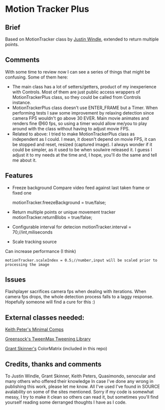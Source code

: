 ﻿# Motion Tracker Plus

## Brief
Based on MotionTracker class by [Justin Windle](http://blog.soulwire.co.uk), extended to return multiple points.
## Comments
With some time to review now I can see a series of things that might be confusing. Some of them here:
  * The main class has a lot of setters/getters, product of my inexperience with Controls. Most of them are just public
access wrappers of MotionTrackerPlus class, so they could be called from Controls instance.
  * MotionTrackerPlus class doesn't use ENTER_FRAME but a Timer. When performing tests I saw some improvement
by relaxing detection since camera FPS wouldn't go above 30 EVER. Main movie animates and renders fine @60 fps, so using
a timer would allow me/you to play around with the class without having to adjust movie FPS.
  * Related to above: I tried to make MotionTrackerPlus class as independent as I could. I mean, it doesn't depend on
movie FPS, it can be stopped and reset, resized (captured image). I always wonder if it could be simpler, as it used to
be when soulwire released it. I guess I adjust it to my needs at the time and, I hope, you'll do the same and tell me
about it.
## Features
  * Freeze background
Compare video feed against last taken frame or fixed one

	motionTracker.freezeBackground = true/false;
  * Return multiple points or unique movement tracker
	motionTracker.returnBlobs = true/false;
  * Configurable interval for detecion
	motionTracker.interval = 70;//int,miliseconds
  * Scale tracking source

Can increase performance (I think)

	motionTracker.scaleIndex = 0.5;//number,input will be scaled prior to processing the image
## Issues
Flashplayer sacrifices camera fps when dealing with iterations. When camera fps drops, the whole detection
process falls to a laggy response. Hopefully someone will find a cure for this :)
## External classes needed:
[Keith Peter's Minimal Comps](http://www.minimalcomps.com/)

[Greensock's TweenMax Tweening Library](http://www.greensock.com/tweenmax/)

[Grant Skinner's](http://gskinner.com/blog) ColorMatrix (included in this repo)

## Credits, thanks and comments
To Justin Windle, Grant Skinner, Keith Peters, Quasimondo, senocular and many others who offered their knowledge
In case I've done any wrong in publishing this work, please let me know. All I've used I've found in SOURCE
avalability on some of the sites mentioned.
Sorry if my code is somewhat messy, I try to make it clean so others can read it, but sometimes
you'll find yourself reading some derranged thoughts I have as I code.
